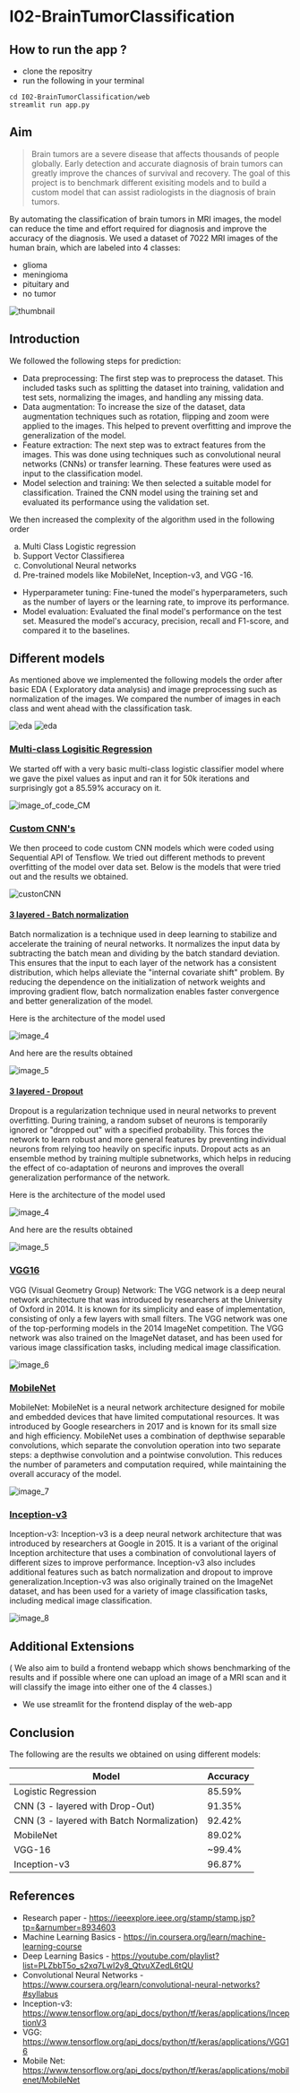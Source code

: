 # I02-BrainTumorClassification
<!--
---
layout: post
title: "Brain Tumor Detection and Classification"
description: "Benchmarking different models to detect and classify brain tumors"
categories: Envision
thumbnail: "https://storage.googleapis.com/kaggle-datasets-images/1608934/2645886/44583c7826d1bdea68598f0eef8e6cfc/dataset-cover.jpg?t=2021-09-25-22-03-08"
year: 2023
---

### Mentors

- Bharadwaja M Chittapragada
- Charu Samir Shah

### Members

- Aishini Bhattacharjee
- Abhijith D Kumble
- Lasya Reddy
- Mahitha Kankatala


## Acknowledgements

Special thanks to Ashish Bharath and the seniors for guiding us during the project.
-->

## How to run the app ?
- clone the repositry
- run the following in your terminal
```
cd I02-BrainTumorClassification/web
streamlit run app.py
```


## Aim

> Brain tumors are a severe disease that affects thousands of people globally. Early detection and accurate diagnosis of brain tumors can greatly improve the chances of survival and recovery. The goal of this project is to benchmark different exisiting models and to build a custom model that can assist radiologists in the diagnosis of brain tumors. 

By automating the classification of brain tumors in MRI images, the model can reduce the time and effort required for diagnosis and improve the accuracy of the diagnosis. We used a dataset of 7022 MRI images of the human brain, which are labeled into 4 classes: 

- glioma 
- meningioma 
- pituitary and
- no tumor 

![thumbnail](web/images/t.png)


## Introduction
We followed the following steps for prediction:
- Data preprocessing: The first step was to preprocess the dataset. This included tasks such as splitting the dataset into training, validation and test sets, normalizing the images, and handling any missing data.
- Data augmentation: To increase the size of the dataset, data augmentation techniques such as rotation, flipping and zoom were applied to the images. This helped to prevent overfitting and improve the generalization of the model.
- Feature extraction: The next step was to extract features from the images. This was done using techniques such as convolutional neural networks (CNNs) or transfer learning. These features were used as input to the classification model.
- Model selection and training: We then selected a suitable model for classification. Trained the CNN model using the training set and evaluated its performance using the validation set. 

We then increased the complexity of the algorithm used in the following order
<ol type="a">
  <li>Multi Class Logistic regression</li>
  <li>Support Vector Classifierea</li>
  <li>Convolutional Neural networks</li>
  <li>Pre-trained models like MobileNet, Inception-v3, and VGG -16.</li>
</ol>

- Hyperparameter tuning: Fine-tuned the model's hyperparameters, such as the number of layers or the learning rate, to improve its performance.
- Model evaluation: Evaluated the final model's performance on the test set. Measured the model's accuracy, precision, recall and F1-score, and compared it to the baselines.



## Different models

As mentioned above we implemented the following models the order after basic EDA ( Exploratory data analysis) and image preprocessing such as normalization of the images. We compared the number of images in each class and went ahead with the classification task.

![eda](web/images/eda.png)
![eda](web/images/eda2.png)



### <u>Multi-class Logisitic Regression</u>

We started off with a very basic multi-class logistic classifier model where we gave the pixel values as input and ran it for 50k iterations and surprisingly got a 85.59% accuracy on it.

![image_of_code_CM](web/images/lr.png)


### <u>Custom CNN's</u>

We then proceed to code custom CNN models which were coded using Sequential API of Tensflow. We tried out different methods to prevent overfitting of the model over data set.
Below is the models that were tried out and the results we obtained.

![custonCNN](web/images/cnnc.png)

#### <u>3 layered - Batch normalization</u>

Batch normalization is a technique used in deep learning to stabilize and accelerate the training of neural networks. It normalizes the input data by subtracting the batch mean and dividing by the batch standard deviation. This ensures that the input to each layer of the network has a consistent distribution, which helps alleviate the "internal covariate shift" problem. By reducing the dependence on the initialization of network weights and improving gradient flow, batch normalization enables faster convergence and better generalization of the model.


Here is the architecture of the model used

![image_4](web/images/cnnbn.png)

And here are the results obtained

![image_5](web/images/cm.png)


#### <u>3 layered - Dropout</u>

Dropout is a regularization technique used in neural networks to prevent overfitting. During training, a random subset of neurons is temporarily ignored or "dropped out" with a specified probability. This forces the network to learn robust and more general features by preventing individual neurons from relying too heavily on specific inputs. Dropout acts as an ensemble method by training multiple subnetworks, which helps in reducing the effect of co-adaptation of neurons and improves the overall generalization performance of the network.

Here is the architecture of the model used

![image_4](web/images/cnndo.png)

And here are the results obtained

![image_5](web/images/roc.png)


### <u>VGG16</u>

VGG (Visual Geometry Group) Network: The VGG network is a deep neural network architecture that was introduced by researchers at the University of Oxford in 2014. It is known for its simplicity and ease of implementation, consisting of only a few layers with small filters. The VGG network was one of the top-performing models in the 2014 ImageNet competition.
The VGG network was also trained on the ImageNet dataset, and has been used for various image classification tasks, including medical image classification.

![image_6](web/images/vgg.png)


### <u>MobileNet</u>

MobileNet: MobileNet is a neural network architecture designed for mobile and embedded devices that have limited computational resources. It was introduced by Google researchers in 2017 and is known for its small size and high efficiency.
MobileNet uses a combination of depthwise separable convolutions, which separate the convolution operation into two separate steps: a depthwise convolution and a pointwise convolution. This reduces the number of parameters and computation required, while maintaining the overall accuracy of the model.

![image_7](web/images/mobile.jpeg)

### <u>Inception-v3</u>

Inception-v3: Inception-v3 is a deep neural network architecture that was introduced by researchers at Google in 2015. It is a variant of the original Inception architecture that uses a combination of convolutional layers of different sizes to improve performance. Inception-v3 also includes additional features such as batch normalization and dropout to improve generalization.Inception-v3 was also originally trained on the ImageNet dataset, and has been used for a variety of image classification tasks, including medical image classification.


![image_8](web/images/inception.jpeg)



## Additional Extensions

( We also aim to build a frontend webapp which shows benchmarking of the results and if possible where one can upload an image of a MRI scan and it will classify the image into either one of the 4 classes.) 

- We use streamlit for the frontend display of the web-app


## Conclusion 

The following are the results we obtained on using different models:

| Model    | Accuracy |
| -------- | ------- |
| Logistic Regression  | 85.59%    |
| CNN (3 - layered with Drop-Out) | 91.35%     |
| CNN (3 - layered with Batch Normalization)    | 92.42%    |
| MobileNet    | 89.02%    |
| VGG-16    | ~99.4%    |
| Inception-v3    | 96.87%    |


## References

- Research paper - https://ieeexplore.ieee.org/stamp/stamp.jsp?tp=&arnumber=8934603
- Machine Learning Basics - https://in.coursera.org/learn/machine-learning-course
- Deep Learning Basics - https://youtube.com/playlist?list=PLZbbT5o_s2xq7LwI2y8_QtvuXZedL6tQU
- Convolutional Neural Networks - https://www.coursera.org/learn/convolutional-neural-networks?#syllabus
- Inception-v3: https://www.tensorflow.org/api_docs/python/tf/keras/applications/InceptionV3
- VGG: https://www.tensorflow.org/api_docs/python/tf/keras/applications/VGG16
- Mobile Net: https://www.tensorflow.org/api_docs/python/tf/keras/applications/mobilenet/MobileNet